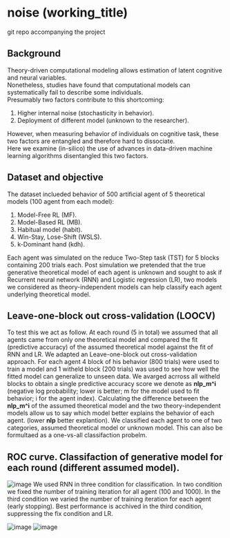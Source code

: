 # noise (working_title)
git repo accompanying the project 

## Background 
Theory-driven computational modeling allows estimation of latent cognitive and neural variables.  
Nonetheless, studies have found that computational models can systematically fail to describe some individuals.  
Presumably two factors contribute to this shortcoming:  
1. Higher internal noise (stochasticity in behavior).
2. Deployment of different model (unknown to the researcher).  

However, when measuring behavior of individuals on cognitive task, these two factors are entangled and therefore hard to dissociate.  
Here we examine (in-silico) the use of advances in data-driven machine learning algorithms disentangled this two factors.  

## Dataset and objective
The dataset inclueded behavior of 500 artificial agent of 5 theoretical models (100 agent from each model):
1. Model-Free RL (MF). 
2. Model-Based RL (MB). 
3. Habitual model (habit). 
4. Win-Stay, Lose-Shift (WSLS). 
5. k-Dominant hand (kdh).  

Each agent was simulated on the reduce Two-Step task (TST) for 5 blocks containing 200 trials each. 
Post simulation we pretended that the true generative theoretical model of each agent is unknown and sought to ask if Recurrent neural network (RNN) and Logistic regression (LR), two models we considered as theory-independent models can help classify each agent underlying theoretical model. 

## Leave-one-block out cross-validation (LOOCV)
To test this we act as follow. At each round (5 in total) we assumed that all agents came from only one theoretical model and compared the fit (predictive accuracy) of the assumed theoretical model against the fit of RNN and LR. We adapted an Leave-one-block out cross-validation approach. For each agent 4 block of his behavior (800 trials) were used to train a model and 1 witheld block (200 trials) was used to see how well the fitted model can generalize to unseen data. We avarged acrross all witheld blocks to obtain a single predictive accuracy score we denote as **nlp_m^i** (negative log probability; lower is better; m for the model used to fit behavior; i for the agent index). Calculating the difference between the **nlp_m^i** of the assumed theoretical model and the two theory-independent models allow us to say which model better explains the behavior of each agent. (lower **nlp** better explantion). We classified each agent to one of two categories, assumed theoretical model or unknown model. This can also be formultaed as a one-vs-all classifaction probelm. 

## ROC curve. Classifaction of generative model for each round (different assumed model).   
![image](https://github.com/yoavger/noise_or_underfit/blob/main/plots/roc_0.png)
We used RNN in three condition for classification. In two condition we fixed the number of training iteration for all agent (100 and 1000). In the third condition we varied the number of training iteration for each agent (early stopping). Best performance is acchived in the third condition, suppressing the fix condition and LR. 

![image](https://github.com/yoavger/noise_or_underfit/blob/main/plots/bar_plot.png)
![image](https://github.com/yoavger/noise_or_underfit/blob/main/plots/noise_2.png)











